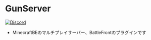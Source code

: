 # GunServer
[![Discord](https://discordapp.com/api/guilds/514429455628763148/embed.png)](https://discord.gg/X7RYEaK)
- MinecraftBEのマルチプレイサーバー、BattleFrontのプラグインです
